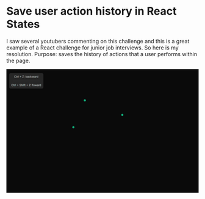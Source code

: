 # Save user action history in React States

I saw several youtubers commenting on this challenge and this is a great example of a React challenge for junior job interviews. So here is my resolution.
Purpose: saves the history of actions that a user performs within the page.

![](https://github.com/guilhermevialle/react-interview-question/blob/main/preview/react-junior-question-preview.gif)
